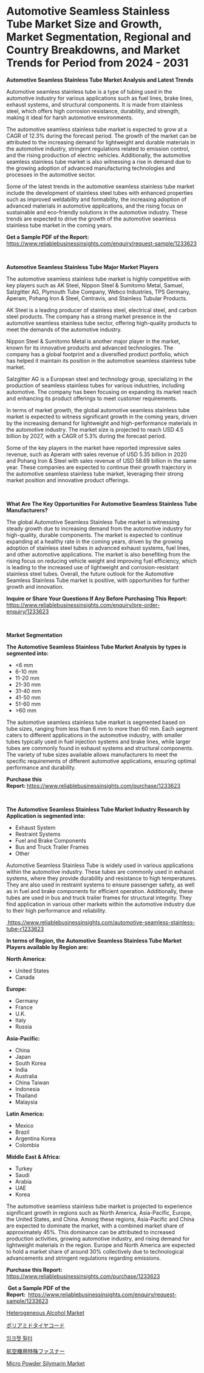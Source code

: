 <p><h1>Automotive Seamless Stainless Tube Market Size and Growth, Market Segmentation, Regional and Country Breakdowns, and Market Trends for Period from 2024 -  2031</h1></p><p><strong>Automotive Seamless Stainless Tube Market Analysis and Latest Trends</strong></p>
<p><p>Automotive seamless stainless tube is a type of tubing used in the automotive industry for various applications such as fuel lines, brake lines, exhaust systems, and structural components. It is made from stainless steel, which offers high corrosion resistance, durability, and strength, making it ideal for harsh automotive environments.</p><p>The automotive seamless stainless tube market is expected to grow at a CAGR of 12.3% during the forecast period. The growth of the market can be attributed to the increasing demand for lightweight and durable materials in the automotive industry, stringent regulations related to emission control, and the rising production of electric vehicles. Additionally, the automotive seamless stainless tube market is also witnessing a rise in demand due to the growing adoption of advanced manufacturing technologies and processes in the automotive sector.</p><p>Some of the latest trends in the automotive seamless stainless tube market include the development of stainless steel tubes with enhanced properties such as improved weldability and formability, the increasing adoption of advanced materials in automotive applications, and the rising focus on sustainable and eco-friendly solutions in the automotive industry. These trends are expected to drive the growth of the automotive seamless stainless tube market in the coming years.</p></p>
<p><strong>Get a Sample PDF of the Report:&nbsp;</strong> <a href="https://www.reliablebusinessinsights.com/enquiry/request-sample/1233623">https://www.reliablebusinessinsights.com/enquiry/request-sample/1233623</a></p>
<p>&nbsp;</p>
<p><strong>Automotive Seamless Stainless Tube Major Market Players</strong></p>
<p><p>The automotive seamless stainless tube market is highly competitive with key players such as AK Steel, Nippon Steel & Sumitomo Metal, Samuel, Salzgitter AG, Plymouth Tube Company, Webco Industries, TPS Germany, Aperam, Pohang Iron & Steel, Centravis, and Stainless Tubular Products.</p><p>AK Steel is a leading producer of stainless steel, electrical steel, and carbon steel products. The company has a strong market presence in the automotive seamless stainless tube sector, offering high-quality products to meet the demands of the automotive industry.</p><p>Nippon Steel & Sumitomo Metal is another major player in the market, known for its innovative products and advanced technologies. The company has a global footprint and a diversified product portfolio, which has helped it maintain its position in the automotive seamless stainless tube market.</p><p>Salzgitter AG is a European steel and technology group, specializing in the production of seamless stainless tubes for various industries, including automotive. The company has been focusing on expanding its market reach and enhancing its product offerings to meet customer requirements.</p><p>In terms of market growth, the global automotive seamless stainless tube market is expected to witness significant growth in the coming years, driven by the increasing demand for lightweight and high-performance materials in the automotive industry. The market size is projected to reach USD 4.5 billion by 2027, with a CAGR of 5.3% during the forecast period.</p><p>Some of the key players in the market have reported impressive sales revenue, such as Aperam with sales revenue of USD 5.35 billion in 2020 and Pohang Iron & Steel with sales revenue of USD 58.69 billion in the same year. These companies are expected to continue their growth trajectory in the automotive seamless stainless tube market, leveraging their strong market position and innovative product offerings.</p></p>
<p>&nbsp;</p>
<p><strong>What Are The Key Opportunities For Automotive Seamless Stainless Tube Manufacturers?</strong></p>
<p><p>The global Automotive Seamless Stainless Tube market is witnessing steady growth due to increasing demand from the automotive industry for high-quality, durable components. The market is expected to continue expanding at a healthy rate in the coming years, driven by the growing adoption of stainless steel tubes in advanced exhaust systems, fuel lines, and other automotive applications. The market is also benefiting from the rising focus on reducing vehicle weight and improving fuel efficiency, which is leading to the increased use of lightweight and corrosion-resistant stainless steel tubes. Overall, the future outlook for the Automotive Seamless Stainless Tube market is positive, with opportunities for further growth and innovation.</p></p>
<p><strong>Inquire or Share Your Questions If Any Before Purchasing This Report:</strong> <a href="https://www.reliablebusinessinsights.com/enquiry/pre-order-enquiry/1233623">https://www.reliablebusinessinsights.com/enquiry/pre-order-enquiry/1233623</a></p>
<p>&nbsp;</p>
<p><strong>Market Segmentation</strong></p>
<p><strong>The Automotive Seamless Stainless Tube Market Analysis by types is segmented into:</strong></p>
<p><ul><li><6 mm</li><li>6-10 mm</li><li>11-20 mm</li><li>21-30 mm</li><li>31-40 mm</li><li>41-50 mm</li><li>51-60 mm</li><li>>60 mm</li></ul></p>
<p><p>The automotive seamless stainless tube market is segmented based on tube sizes, ranging from less than 6 mm to more than 60 mm. Each segment caters to different applications in the automotive industry, with smaller tubes typically used in fuel injection systems and brake lines, while larger tubes are commonly found in exhaust systems and structural components. The variety of tube sizes available allows manufacturers to meet the specific requirements of different automotive applications, ensuring optimal performance and durability.</p></p>
<p><strong>Purchase this Report:&nbsp;</strong><a href="https://www.reliablebusinessinsights.com/purchase/1233623">https://www.reliablebusinessinsights.com/purchase/1233623</a></p>
<p>&nbsp;</p>
<p><strong>The Automotive Seamless Stainless Tube Market Industry Research by Application is segmented into:</strong></p>
<p><ul><li>Exhaust System</li><li>Restraint Systems</li><li>Fuel and Brake Components</li><li>Bus and Truck Trailer Frames</li><li>Other</li></ul></p>
<p><p>Automotive Seamless Stainless Tube is widely used in various applications within the automotive industry. These tubes are commonly used in exhaust systems, where they provide durability and resistance to high temperatures. They are also used in restraint systems to ensure passenger safety, as well as in fuel and brake components for efficient operation. Additionally, these tubes are used in bus and truck trailer frames for structural integrity. They find application in various other markets within the automotive industry due to their high performance and reliability.</p></p>
<p><a href="https://www.reliablebusinessinsights.com/automotive-seamless-stainless-tube-r1233623">&nbsp;https://www.reliablebusinessinsights.com/automotive-seamless-stainless-tube-r1233623</a></p>
<p><strong>In terms of Region, the Automotive Seamless Stainless Tube Market Players available by Region are:</strong></p>
<p>
    <p> <strong> North America: </strong>
        <ul>
            <li>United States</li>
            <li>Canada</li>
        </ul>
        </p> 
    <p> <strong> Europe: </strong>
        <ul>
            <li>Germany</li>
            <li>France</li>
            <li>U.K.</li>
            <li>Italy</li>
            <li>Russia</li>
        </ul>
        </p> 
    <p> <strong> Asia-Pacific: </strong>
        <ul>
            <li>China</li>
            <li>Japan</li>
            <li>South Korea</li>
            <li>India</li>
            <li>Australia</li>
            <li>China Taiwan</li>
            <li>Indonesia</li>
            <li>Thailand</li>
            <li>Malaysia</li>
        </ul>
        </p> 
    <p> <strong> Latin America: </strong>
        <ul>
            <li>Mexico</li>
            <li>Brazil</li>
            <li>Argentina Korea</li>
            <li>Colombia</li>
        </ul>
        </p> 
    <p> <strong> Middle East & Africa: </strong>
        <ul>
            <li>Turkey</li>
            <li>Saudi</li>
            <li>Arabia</li>
            <li>UAE</li>
            <li>Korea</li>
        </ul>
    </p>
    </p>
<p><p>The automotive seamless stainless tube market is projected to experience significant growth in regions such as North America, Asia-Pacific, Europe, the United States, and China. Among these regions, Asia-Pacific and China are expected to dominate the market, with a combined market share of approximately 45%. This dominance can be attributed to increased production activities, growing automotive industry, and rising demand for lightweight materials in the region. Europe and North America are expected to hold a market share of around 30% collectively due to technological advancements and stringent regulations regarding emissions.</p></p>
<p><strong>Purchase this Report: </strong><a href="https://www.reliablebusinessinsights.com/purchase/1233623">https://www.reliablebusinessinsights.com/purchase/1233623</a></p>
<p>&nbsp;<strong>Get a Sample PDF of the Report:&nbsp;&nbsp;</strong><a href="https://www.reliablebusinessinsights.com/enquiry/request-sample/1233623">https://www.reliablebusinessinsights.com/enquiry/request-sample/1233623</a></p>
<p><strong></strong></p>
<p><p><a href="https://github.com/derrinmiltonellis35gcl/Market-Research-Report-List-3/blob/main/heterogeneous-alcohol-market.md">Heterogeneous Alcohol Market</a></p><p><a href="https://github.com/FredaJerde/Market-Research-Report-List-1/blob/main/6113351137359.md">ポリアミドタイヤコード</a></p><p><a href="https://github.com/rrmadityapu/Market-Research-Report-List-1/blob/main/8007810142860.md">잉크젯 필터</a></p><p><a href="https://github.com/ycmtqqhvk3273/Market-Research-Report-List-2/blob/main/5075010137360.md">航空機用特殊ファスナー</a></p><p><a href="https://github.com/Chiragrp22/Market-Research-Report-List-5/blob/main/micro-powder-silymarin-market.md">Micro Powder Silymarin Market</a></p></p>